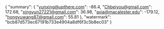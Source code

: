 {
    "summary": {
        "yunxing@upthere.com": -86.4, 
        "Chbeiyou@gmail.com": 172.68, 
        "xingyun27221@gmail.com": 36.98, 
        "axia@macalester.edu": -179.12, 
        "hongyuwang87@gmail.com": 55.81
    }, 
    "watermark": "bcb87d573ec67191b733e4904a8df6f3c5b8ec03"
}